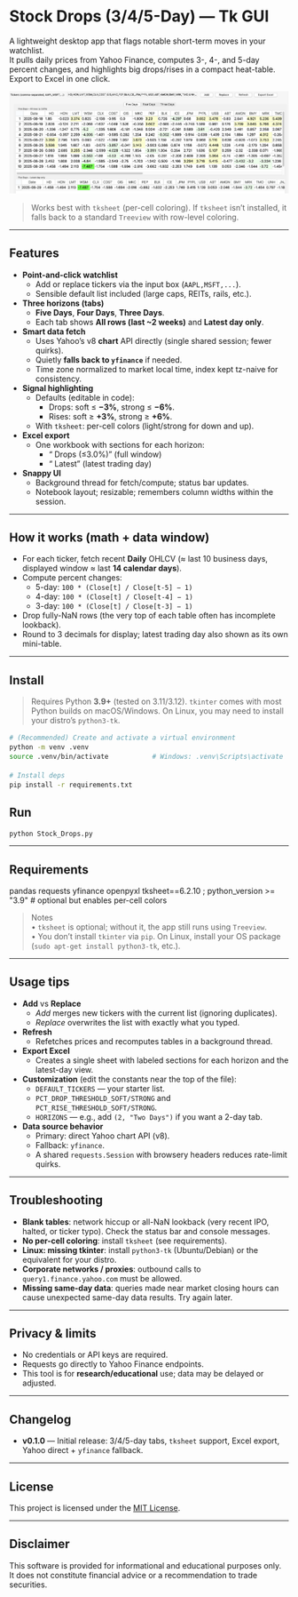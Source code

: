 # Stock Drops (3/4/5-Day) — Tk GUI

A lightweight desktop app that flags notable short-term moves in your watchlist.  
It pulls daily prices from Yahoo Finance, computes 3-, 4-, and 5-day percent changes, and highlights big drops/rises in a compact heat-table. Export to Excel in one click.

![App screenshot](./Stock_Drops_Output.png)

> Works best with `tksheet` (per-cell coloring). If `tksheet` isn’t installed, it falls back to a standard `Treeview` with row-level coloring.

---

## Features

- **Point-and-click watchlist**
  - Add or replace tickers via the input box (`AAPL,MSFT,...`).
  - Sensible default list included (large caps, REITs, rails, etc.).
- **Three horizons (tabs)**
  - **Five Days**, **Four Days**, **Three Days**.
  - Each tab shows **All rows (last ~2 weeks)** and **Latest day only**.
- **Smart data fetch**
  - Uses Yahoo’s v8 **chart** API directly (single shared session; fewer quirks).
  - Quietly **falls back to `yfinance`** if needed.
  - Time zone normalized to market local time, index kept tz-naive for consistency.
- **Signal highlighting**
  - Defaults (editable in code):
    - Drops: soft ≤ **−3%**, strong ≤ **−6%**.
    - Rises: soft ≥ **+3%**, strong ≥ **+6%**.
  - With `tksheet`: per-cell colors (light/strong for down and up).
- **Excel export**
  - One workbook with sections for each horizon:
    - “<Horizon> Drops (≤3.0%)” (full window)  
    - “<Horizon> Latest” (latest trading day)
- **Snappy UI**
  - Background thread for fetch/compute; status bar updates.
  - Notebook layout; resizable; remembers column widths within the session.

---

## How it works (math + data window)

- For each ticker, fetch recent **Daily** OHLCV (≈ last 10 business days, displayed window ≈ last **14 calendar days**).
- Compute percent changes:
  - 5-day: `100 * (Close[t] / Close[t-5] − 1)`
  - 4-day: `100 * (Close[t] / Close[t-4] − 1)`
  - 3-day: `100 * (Close[t] / Close[t-3] − 1)`
- Drop fully-NaN rows (the very top of each table often has incomplete lookback).
- Round to 3 decimals for display; latest trading day also shown as its own mini-table.

---

## Install

> Requires Python **3.9+** (tested on 3.11/3.12). `tkinter` comes with most Python builds on macOS/Windows. On Linux, you may need to install your distro’s `python3-tk`.

```bash
# (Recommended) Create and activate a virtual environment
python -m venv .venv
source .venv/bin/activate           # Windows: .venv\Scripts\activate

# Install deps
pip install -r requirements.txt
```

## Run
```
python Stock_Drops.py
```
---

## Requirements

pandas
requests
yfinance
openpyxl
tksheet==6.2.10 ; python_version >= "3.9"   # optional but enables per-cell colors

> Notes  
> • `tksheet` is optional; without it, the app still runs using `Treeview`.  
> • You don’t install `tkinter` via `pip`. On Linux, install your OS package (`sudo apt-get install python3-tk`, etc.).  

---

## Usage tips

- **Add** vs **Replace**  
  - *Add* merges new tickers with the current list (ignoring duplicates).  
  - *Replace* overwrites the list with exactly what you typed.
- **Refresh**  
  - Refetches prices and recomputes tables in a background thread.
- **Export Excel**  
  - Creates a single sheet with labeled sections for each horizon and the latest-day view.
- **Customization** (edit the constants near the top of the file):
  - `DEFAULT_TICKERS` — your starter list.
  - `PCT_DROP_THRESHOLD_SOFT/STRONG` and `PCT_RISE_THRESHOLD_SOFT/STRONG`.
  - `HORIZONS` — e.g., add `(2, "Two Days")` if you want a 2-day tab.
- **Data source behavior**  
  - Primary: direct Yahoo chart API (v8).  
  - Fallback: `yfinance`.  
  - A shared `requests.Session` with browsery headers reduces rate-limit quirks.

---

## Troubleshooting

- **Blank tables**: network hiccup or all-NaN lookback (very recent IPO, halted, or ticker typo). Check the status bar and console messages.  
- **No per-cell coloring**: install `tksheet` (see requirements).  
- **Linux: missing tkinter**: install `python3-tk` (Ubuntu/Debian) or the equivalent for your distro.  
- **Corporate networks / proxies**: outbound calls to `query1.finance.yahoo.com` must be allowed.
- **Missing same-day data**: queries made near market closing hours can cause unexpected same-day data results. Try again later. 

---

## Privacy & limits

- No credentials or API keys are required.  
- Requests go directly to Yahoo Finance endpoints.  
- This tool is for **research/educational** use; data may be delayed or adjusted.

---

## Changelog 

- **v0.1.0** — Initial release: 3/4/5-day tabs, `tksheet` support, Excel export, Yahoo direct + `yfinance` fallback.

---

## License

This project is licensed under the [MIT License](../LICENSE).

---

## Disclaimer

This software is provided for informational and educational purposes only.  
It does not constitute financial advice or a recommendation to trade securities.








